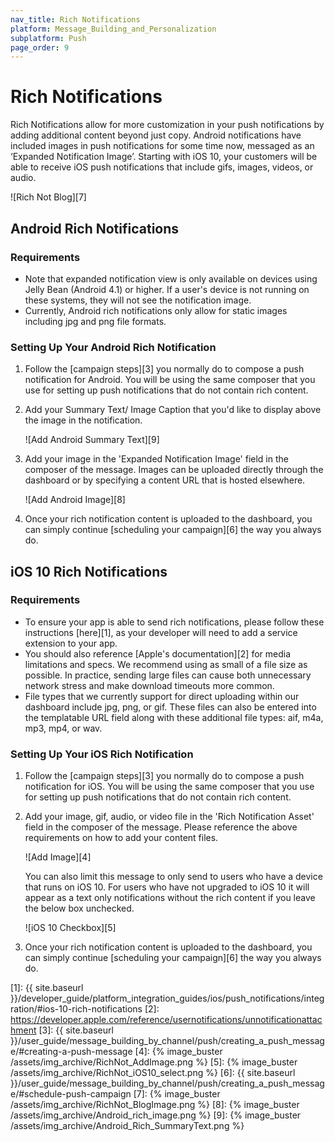 ```yaml
---
nav_title: Rich Notifications
platform: Message_Building_and_Personalization
subplatform: Push
page_order: 9
---
```

# Rich Notifications

Rich Notifications allow for more customization in your push notifications by adding additional content beyond just copy. Android notifications have included images in push notifications for some time now, messaged as an ‘Expanded Notification Image’. Starting with iOS 10, your customers will be able to receive iOS push notifications that include gifs, images, videos, or audio.

![Rich Not Blog][7]

## Android Rich Notifications

### Requirements

- Note that expanded notification view is only available on devices using Jelly Bean (Android 4.1) or higher. If a user's device is not running on these systems, they will not see the notification image.
- Currently, Android rich notifications only allow for static images including jpg and png file formats.

### Setting Up Your Android Rich Notification

1. Follow the [campaign steps][3] you normally do to compose a push notification for Android. You will be using the same composer that you use for setting up push notifications that do not contain rich content.

2. Add your Summary Text/ Image Caption that you'd like to display above the image in the notification.

	![Add Android Summary Text][9]

3. Add your image in the 'Expanded Notification Image' field in the composer of the message. Images can be uploaded directly through the dashboard or by specifying a content URL that is hosted elsewhere.

	![Add Android Image][8]

4. Once your rich notification content is uploaded to the dashboard, you can simply continue [scheduling your campaign][6] the way you always do.

## iOS 10 Rich Notifications

### Requirements

- To ensure your app is able to send rich notifications, please follow these instructions [here][1], as your developer will need to add a service extension to your app.
- You should also reference [Apple's documentation][2] for media limitations and specs. We recommend using as small of a file size as possible. In practice, sending large files can cause both unnecessary network stress and make download timeouts more common.
- File types that we currently support for direct uploading within our dashboard include jpg, png, or gif. These files can also be entered into the templatable URL field along with these additional file types: aif, m4a, mp3, mp4, or wav.

### Setting Up Your iOS Rich Notification

1. Follow the [campaign steps][3] you normally do to compose a push notification for iOS. You will be using the same composer that you use for setting up push notifications that do not contain rich content.

2. Add your image, gif, audio, or video file in the 'Rich Notification Asset' field in the composer of the message. Please reference the above requirements on how to add your content files.

	![Add Image][4]

	You can also limit this message to only send to users who have a device that runs on iOS 10. For users who have not upgraded to iOS 10 it will appear as a text only notifications without the rich content if you leave the below box unchecked.

	![iOS 10 Checkbox][5]

3. Once your rich notification content is uploaded to the dashboard, you can simply continue [scheduling your campaign][6] the way you always do.

[1]: {{ site.baseurl }}/developer_guide/platform_integration_guides/ios/push_notifications/integration/#ios-10-rich-notifications
[2]: https://developer.apple.com/reference/usernotifications/unnotificationattachment
[3]: {{ site.baseurl }}/user_guide/message_building_by_channel/push/creating_a_push_message/#creating-a-push-message
[4]: {% image_buster /assets/img_archive/RichNot_AddImage.png %}
[5]: {% image_buster /assets/img_archive/RichNot_iOS10_select.png %}
[6]: {{ site.baseurl }}/user_guide/message_building_by_channel/push/creating_a_push_message/#schedule-push-campaign
[7]: {% image_buster /assets/img_archive/RichNot_BlogImage.png %}
[8]: {% image_buster /assets/img_archive/Android_rich_image.png %}
[9]: {% image_buster /assets/img_archive/Android_Rich_SummaryText.png %}
